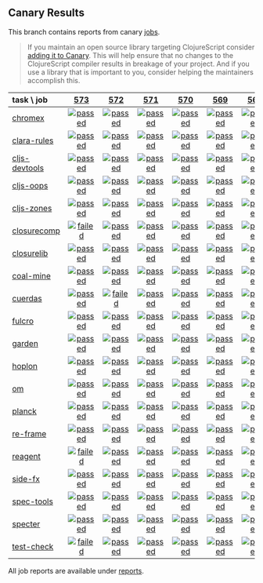 ## Canary Results

This branch contains reports from canary [jobs](https://github.com/cljs-oss/canary/tree/jobs).

> If you maintain an open source library targeting ClojureScript consider [adding it to Canary](https://github.com/cljs-oss/canary/tree/master#how-to-participate). This will help ensure that no changes to the ClojureScript compiler results in breakage of your project. And if you use a library that is important to you, consider helping the maintainers accomplish this.

[//]: # (begin_overview_table)

| task \ job | <a href="reports/2018/09/14/job-000573-1.10.421-71f5771" title="job #573 finished on 2018-09-14">573</a> | <a href="reports/2018/09/14/job-000572-1.10.416-9e1ff22" title="job #572 finished on 2018-09-14">572</a> | <a href="reports/2018/09/13/job-000571-1.10.416-9e1ff22" title="job #571 finished on 2018-09-13">571</a> | <a href="reports/2018/09/12/job-000570-1.10.416-9e1ff22" title="job #570 finished on 2018-09-12">570</a> | <a href="reports/2018/09/11/job-000569-1.10.416-9e1ff22" title="job #569 finished on 2018-09-11">569</a> | <a href="reports/2018/09/10/job-000568-1.10.416-9e1ff22" title="job #568 finished on 2018-09-10">568</a> | <a href="reports/2018/09/10/job-000567-1.10.416-9e1ff22" title="job #567 finished on 2018-09-10">567</a> | <a href="reports/2018/09/09/job-000566-1.10.416-9e1ff22" title="job #566 finished on 2018-09-09">566</a> | <a href="reports/2018/09/08/job-000565-1.10.415-fc66a5a" title="job #565 finished on 2018-09-08">565</a> | <a href="reports/2018/09/07/job-000564-1.10.415-fc66a5a" title="job #564 finished on 2018-09-07">564</a> |
| :--- | :---: | :---: | :---: | :---: | :---: | :---: | :---: | :---: | :---: | :---: |
| [chromex](https://github.com/binaryage/chromex) | <a href="reports/2018/09/14/job-000573-1.10.421-71f5771#-chromex"><img title="passed" src="http://box.binaryage.com/s-passed.svg"><a> | <a href="reports/2018/09/14/job-000572-1.10.416-9e1ff22#-chromex"><img title="passed" src="http://box.binaryage.com/s-passed.svg"><a> | <a href="reports/2018/09/13/job-000571-1.10.416-9e1ff22#-chromex"><img title="passed" src="http://box.binaryage.com/s-passed.svg"><a> | <a href="reports/2018/09/12/job-000570-1.10.416-9e1ff22#-chromex"><img title="passed" src="http://box.binaryage.com/s-passed.svg"><a> | <a href="reports/2018/09/11/job-000569-1.10.416-9e1ff22#-chromex"><img title="passed" src="http://box.binaryage.com/s-passed.svg"><a> | <a href="reports/2018/09/10/job-000568-1.10.416-9e1ff22#-chromex"><img title="passed" src="http://box.binaryage.com/s-passed.svg"><a> | <a href="reports/2018/09/10/job-000567-1.10.416-9e1ff22#-chromex"><img title="passed" src="http://box.binaryage.com/s-passed.svg"><a> | <a href="reports/2018/09/09/job-000566-1.10.416-9e1ff22#-chromex"><img title="passed" src="http://box.binaryage.com/s-passed.svg"><a> | <a href="reports/2018/09/08/job-000565-1.10.415-fc66a5a#-chromex"><img title="passed" src="http://box.binaryage.com/s-passed.svg"><a> | <a href="reports/2018/09/07/job-000564-1.10.415-fc66a5a#-chromex"><img title="disabled" src="http://box.binaryage.com/s-disabled.svg"><a> |
| [clara-rules](https://github.com/cerner/clara-rules) | <a href="reports/2018/09/14/job-000573-1.10.421-71f5771#-clara-rules"><img title="passed" src="http://box.binaryage.com/s-passed.svg"><a> | <a href="reports/2018/09/14/job-000572-1.10.416-9e1ff22#-clara-rules"><img title="passed" src="http://box.binaryage.com/s-passed.svg"><a> | <a href="reports/2018/09/13/job-000571-1.10.416-9e1ff22#-clara-rules"><img title="passed" src="http://box.binaryage.com/s-passed.svg"><a> | <a href="reports/2018/09/12/job-000570-1.10.416-9e1ff22#-clara-rules"><img title="passed" src="http://box.binaryage.com/s-passed.svg"><a> | <a href="reports/2018/09/11/job-000569-1.10.416-9e1ff22#-clara-rules"><img title="passed" src="http://box.binaryage.com/s-passed.svg"><a> | <a href="reports/2018/09/10/job-000568-1.10.416-9e1ff22#-clara-rules"><img title="passed" src="http://box.binaryage.com/s-passed.svg"><a> | <a href="reports/2018/09/10/job-000567-1.10.416-9e1ff22#-clara-rules"><img title="passed" src="http://box.binaryage.com/s-passed.svg"><a> | <a href="reports/2018/09/09/job-000566-1.10.416-9e1ff22#-clara-rules"><img title="passed" src="http://box.binaryage.com/s-passed.svg"><a> | <a href="reports/2018/09/08/job-000565-1.10.415-fc66a5a#-clara-rules"><img title="passed" src="http://box.binaryage.com/s-passed.svg"><a> | <a href="reports/2018/09/07/job-000564-1.10.415-fc66a5a#-clara-rules"><img title="disabled" src="http://box.binaryage.com/s-disabled.svg"><a> |
| [cljs-devtools](https://github.com/binaryage/cljs-devtools) | <a href="reports/2018/09/14/job-000573-1.10.421-71f5771#-cljs-devtools"><img title="passed" src="http://box.binaryage.com/s-passed.svg"><a> | <a href="reports/2018/09/14/job-000572-1.10.416-9e1ff22#-cljs-devtools"><img title="passed" src="http://box.binaryage.com/s-passed.svg"><a> | <a href="reports/2018/09/13/job-000571-1.10.416-9e1ff22#-cljs-devtools"><img title="passed" src="http://box.binaryage.com/s-passed.svg"><a> | <a href="reports/2018/09/12/job-000570-1.10.416-9e1ff22#-cljs-devtools"><img title="passed" src="http://box.binaryage.com/s-passed.svg"><a> | <a href="reports/2018/09/11/job-000569-1.10.416-9e1ff22#-cljs-devtools"><img title="passed" src="http://box.binaryage.com/s-passed.svg"><a> | <a href="reports/2018/09/10/job-000568-1.10.416-9e1ff22#-cljs-devtools"><img title="passed" src="http://box.binaryage.com/s-passed.svg"><a> | <a href="reports/2018/09/10/job-000567-1.10.416-9e1ff22#-cljs-devtools"><img title="passed" src="http://box.binaryage.com/s-passed.svg"><a> | <a href="reports/2018/09/09/job-000566-1.10.416-9e1ff22#-cljs-devtools"><img title="passed" src="http://box.binaryage.com/s-passed.svg"><a> | <a href="reports/2018/09/08/job-000565-1.10.415-fc66a5a#-cljs-devtools"><img title="passed" src="http://box.binaryage.com/s-passed.svg"><a> | <a href="reports/2018/09/07/job-000564-1.10.415-fc66a5a#-cljs-devtools"><img title="disabled" src="http://box.binaryage.com/s-disabled.svg"><a> |
| [cljs-oops](https://github.com/binaryage/cljs-oops) | <a href="reports/2018/09/14/job-000573-1.10.421-71f5771#-cljs-oops"><img title="passed" src="http://box.binaryage.com/s-passed.svg"><a> | <a href="reports/2018/09/14/job-000572-1.10.416-9e1ff22#-cljs-oops"><img title="passed" src="http://box.binaryage.com/s-passed.svg"><a> | <a href="reports/2018/09/13/job-000571-1.10.416-9e1ff22#-cljs-oops"><img title="passed" src="http://box.binaryage.com/s-passed.svg"><a> | <a href="reports/2018/09/12/job-000570-1.10.416-9e1ff22#-cljs-oops"><img title="passed" src="http://box.binaryage.com/s-passed.svg"><a> | <a href="reports/2018/09/11/job-000569-1.10.416-9e1ff22#-cljs-oops"><img title="passed" src="http://box.binaryage.com/s-passed.svg"><a> | <a href="reports/2018/09/10/job-000568-1.10.416-9e1ff22#-cljs-oops"><img title="passed" src="http://box.binaryage.com/s-passed.svg"><a> | <a href="reports/2018/09/10/job-000567-1.10.416-9e1ff22#-cljs-oops"><img title="passed" src="http://box.binaryage.com/s-passed.svg"><a> | <a href="reports/2018/09/09/job-000566-1.10.416-9e1ff22#-cljs-oops"><img title="passed" src="http://box.binaryage.com/s-passed.svg"><a> | <a href="reports/2018/09/08/job-000565-1.10.415-fc66a5a#-cljs-oops"><img title="passed" src="http://box.binaryage.com/s-passed.svg"><a> | <a href="reports/2018/09/07/job-000564-1.10.415-fc66a5a#-cljs-oops"><img title="disabled" src="http://box.binaryage.com/s-disabled.svg"><a> |
| [cljs-zones](https://github.com/binaryage/cljs-zones) | <a href="reports/2018/09/14/job-000573-1.10.421-71f5771#-cljs-zones"><img title="passed" src="http://box.binaryage.com/s-passed.svg"><a> | <a href="reports/2018/09/14/job-000572-1.10.416-9e1ff22#-cljs-zones"><img title="passed" src="http://box.binaryage.com/s-passed.svg"><a> | <a href="reports/2018/09/13/job-000571-1.10.416-9e1ff22#-cljs-zones"><img title="passed" src="http://box.binaryage.com/s-passed.svg"><a> | <a href="reports/2018/09/12/job-000570-1.10.416-9e1ff22#-cljs-zones"><img title="passed" src="http://box.binaryage.com/s-passed.svg"><a> | <a href="reports/2018/09/11/job-000569-1.10.416-9e1ff22#-cljs-zones"><img title="passed" src="http://box.binaryage.com/s-passed.svg"><a> | <a href="reports/2018/09/10/job-000568-1.10.416-9e1ff22#-cljs-zones"><img title="passed" src="http://box.binaryage.com/s-passed.svg"><a> | <a href="reports/2018/09/10/job-000567-1.10.416-9e1ff22#-cljs-zones"><img title="passed" src="http://box.binaryage.com/s-passed.svg"><a> | <a href="reports/2018/09/09/job-000566-1.10.416-9e1ff22#-cljs-zones"><img title="passed" src="http://box.binaryage.com/s-passed.svg"><a> | <a href="reports/2018/09/08/job-000565-1.10.415-fc66a5a#-cljs-zones"><img title="passed" src="http://box.binaryage.com/s-passed.svg"><a> | <a href="reports/2018/09/07/job-000564-1.10.415-fc66a5a#-cljs-zones"><img title="disabled" src="http://box.binaryage.com/s-disabled.svg"><a> |
| [closurecomp](https://github.com/mfikes/closurecomp) | <a href="reports/2018/09/14/job-000573-1.10.421-71f5771#-closurecomp"><img title="failed" src="http://box.binaryage.com/s-failed.svg"><a> | <a href="reports/2018/09/14/job-000572-1.10.416-9e1ff22#-closurecomp"><img title="passed" src="http://box.binaryage.com/s-passed.svg"><a> | <a href="reports/2018/09/13/job-000571-1.10.416-9e1ff22#-closurecomp"><img title="passed" src="http://box.binaryage.com/s-passed.svg"><a> | <a href="reports/2018/09/12/job-000570-1.10.416-9e1ff22#-closurecomp"><img title="passed" src="http://box.binaryage.com/s-passed.svg"><a> | <a href="reports/2018/09/11/job-000569-1.10.416-9e1ff22#-closurecomp"><img title="passed" src="http://box.binaryage.com/s-passed.svg"><a> | <a href="reports/2018/09/10/job-000568-1.10.416-9e1ff22#-closurecomp"><img title="passed" src="http://box.binaryage.com/s-passed.svg"><a> | <a href="reports/2018/09/10/job-000567-1.10.416-9e1ff22#-closurecomp"><img title="passed" src="http://box.binaryage.com/s-passed.svg"><a> | <a href="reports/2018/09/09/job-000566-1.10.416-9e1ff22#-closurecomp"><img title="passed" src="http://box.binaryage.com/s-passed.svg"><a> | <a href="reports/2018/09/08/job-000565-1.10.415-fc66a5a#-closurecomp"><img title="passed" src="http://box.binaryage.com/s-passed.svg"><a> | <a href="reports/2018/09/07/job-000564-1.10.415-fc66a5a#-closurecomp"><img title="disabled" src="http://box.binaryage.com/s-disabled.svg"><a> |
| [closurelib](https://github.com/mfikes/closurelib) | <a href="reports/2018/09/14/job-000573-1.10.421-71f5771#-closurelib"><img title="passed" src="http://box.binaryage.com/s-passed.svg"><a> | <a href="reports/2018/09/14/job-000572-1.10.416-9e1ff22#-closurelib"><img title="passed" src="http://box.binaryage.com/s-passed.svg"><a> | <a href="reports/2018/09/13/job-000571-1.10.416-9e1ff22#-closurelib"><img title="passed" src="http://box.binaryage.com/s-passed.svg"><a> | <a href="reports/2018/09/12/job-000570-1.10.416-9e1ff22#-closurelib"><img title="passed" src="http://box.binaryage.com/s-passed.svg"><a> | <a href="reports/2018/09/11/job-000569-1.10.416-9e1ff22#-closurelib"><img title="passed" src="http://box.binaryage.com/s-passed.svg"><a> | <a href="reports/2018/09/10/job-000568-1.10.416-9e1ff22#-closurelib"><img title="passed" src="http://box.binaryage.com/s-passed.svg"><a> | <a href="reports/2018/09/10/job-000567-1.10.416-9e1ff22#-closurelib"><img title="passed" src="http://box.binaryage.com/s-passed.svg"><a> | <a href="reports/2018/09/09/job-000566-1.10.416-9e1ff22#-closurelib"><img title="passed" src="http://box.binaryage.com/s-passed.svg"><a> | <a href="reports/2018/09/08/job-000565-1.10.415-fc66a5a#-closurelib"><img title="passed" src="http://box.binaryage.com/s-passed.svg"><a> | <a href="reports/2018/09/07/job-000564-1.10.415-fc66a5a#-closurelib"><img title="disabled" src="http://box.binaryage.com/s-disabled.svg"><a> |
| [coal-mine](https://github.com/mfikes/coal-mine) | <a href="reports/2018/09/14/job-000573-1.10.421-71f5771#-coal-mine"><img title="passed" src="http://box.binaryage.com/s-passed.svg"><a> | <a href="reports/2018/09/14/job-000572-1.10.416-9e1ff22#-coal-mine"><img title="passed" src="http://box.binaryage.com/s-passed.svg"><a> | <a href="reports/2018/09/13/job-000571-1.10.416-9e1ff22#-coal-mine"><img title="passed" src="http://box.binaryage.com/s-passed.svg"><a> | <a href="reports/2018/09/12/job-000570-1.10.416-9e1ff22#-coal-mine"><img title="passed" src="http://box.binaryage.com/s-passed.svg"><a> | <a href="reports/2018/09/11/job-000569-1.10.416-9e1ff22#-coal-mine"><img title="passed" src="http://box.binaryage.com/s-passed.svg"><a> | <a href="reports/2018/09/10/job-000568-1.10.416-9e1ff22#-coal-mine"><img title="passed" src="http://box.binaryage.com/s-passed.svg"><a> | <a href="reports/2018/09/10/job-000567-1.10.416-9e1ff22#-coal-mine"><img title="passed" src="http://box.binaryage.com/s-passed.svg"><a> | <a href="reports/2018/09/09/job-000566-1.10.416-9e1ff22#-coal-mine"><img title="passed" src="http://box.binaryage.com/s-passed.svg"><a> | <a href="reports/2018/09/08/job-000565-1.10.415-fc66a5a#-coal-mine"><img title="passed" src="http://box.binaryage.com/s-passed.svg"><a> | <a href="reports/2018/09/07/job-000564-1.10.415-fc66a5a#-coal-mine"><img title="passed" src="http://box.binaryage.com/s-passed.svg"><a> |
| [cuerdas](https://github.com/funcool/cuerdas) | <a href="reports/2018/09/14/job-000573-1.10.421-71f5771#-cuerdas"><img title="passed" src="http://box.binaryage.com/s-passed.svg"><a> | <a href="reports/2018/09/14/job-000572-1.10.416-9e1ff22#-cuerdas"><img title="failed" src="http://box.binaryage.com/s-failed.svg"><a> | <a href="reports/2018/09/13/job-000571-1.10.416-9e1ff22#-cuerdas"><img title="passed" src="http://box.binaryage.com/s-passed.svg"><a> | <a href="reports/2018/09/12/job-000570-1.10.416-9e1ff22#-cuerdas"><img title="passed" src="http://box.binaryage.com/s-passed.svg"><a> | <a href="reports/2018/09/11/job-000569-1.10.416-9e1ff22#-cuerdas"><img title="passed" src="http://box.binaryage.com/s-passed.svg"><a> | <a href="reports/2018/09/10/job-000568-1.10.416-9e1ff22#-cuerdas"><img title="passed" src="http://box.binaryage.com/s-passed.svg"><a> | <a href="reports/2018/09/10/job-000567-1.10.416-9e1ff22#-cuerdas"><img title="passed" src="http://box.binaryage.com/s-passed.svg"><a> | <a href="reports/2018/09/09/job-000566-1.10.416-9e1ff22#-cuerdas"><img title="passed" src="http://box.binaryage.com/s-passed.svg"><a> | <a href="reports/2018/09/08/job-000565-1.10.415-fc66a5a#-cuerdas"><img title="passed" src="http://box.binaryage.com/s-passed.svg"><a> | <a href="reports/2018/09/07/job-000564-1.10.415-fc66a5a#-cuerdas"><img title="disabled" src="http://box.binaryage.com/s-disabled.svg"><a> |
| [fulcro](https://github.com/fulcrologic/fulcro) | <a href="reports/2018/09/14/job-000573-1.10.421-71f5771#-fulcro"><img title="passed" src="http://box.binaryage.com/s-passed.svg"><a> | <a href="reports/2018/09/14/job-000572-1.10.416-9e1ff22#-fulcro"><img title="passed" src="http://box.binaryage.com/s-passed.svg"><a> | <a href="reports/2018/09/13/job-000571-1.10.416-9e1ff22#-fulcro"><img title="passed" src="http://box.binaryage.com/s-passed.svg"><a> | <a href="reports/2018/09/12/job-000570-1.10.416-9e1ff22#-fulcro"><img title="passed" src="http://box.binaryage.com/s-passed.svg"><a> | <a href="reports/2018/09/11/job-000569-1.10.416-9e1ff22#-fulcro"><img title="passed" src="http://box.binaryage.com/s-passed.svg"><a> | <a href="reports/2018/09/10/job-000568-1.10.416-9e1ff22#-fulcro"><img title="passed" src="http://box.binaryage.com/s-passed.svg"><a> | <a href="reports/2018/09/10/job-000567-1.10.416-9e1ff22#-fulcro"><img title="passed" src="http://box.binaryage.com/s-passed.svg"><a> | <a href="reports/2018/09/09/job-000566-1.10.416-9e1ff22#-fulcro"><img title="passed" src="http://box.binaryage.com/s-passed.svg"><a> | <a href="reports/2018/09/08/job-000565-1.10.415-fc66a5a#-fulcro"><img title="passed" src="http://box.binaryage.com/s-passed.svg"><a> | <a href="reports/2018/09/07/job-000564-1.10.415-fc66a5a#-fulcro"><img title="disabled" src="http://box.binaryage.com/s-disabled.svg"><a> |
| [garden](https://github.com/noprompt/garden) | <a href="reports/2018/09/14/job-000573-1.10.421-71f5771#-garden"><img title="passed" src="http://box.binaryage.com/s-passed.svg"><a> | <a href="reports/2018/09/14/job-000572-1.10.416-9e1ff22#-garden"><img title="passed" src="http://box.binaryage.com/s-passed.svg"><a> | <a href="reports/2018/09/13/job-000571-1.10.416-9e1ff22#-garden"><img title="passed" src="http://box.binaryage.com/s-passed.svg"><a> | <a href="reports/2018/09/12/job-000570-1.10.416-9e1ff22#-garden"><img title="passed" src="http://box.binaryage.com/s-passed.svg"><a> | <a href="reports/2018/09/11/job-000569-1.10.416-9e1ff22#-garden"><img title="passed" src="http://box.binaryage.com/s-passed.svg"><a> | <a href="reports/2018/09/10/job-000568-1.10.416-9e1ff22#-garden"><img title="passed" src="http://box.binaryage.com/s-passed.svg"><a> | <a href="reports/2018/09/10/job-000567-1.10.416-9e1ff22#-garden"><img title="passed" src="http://box.binaryage.com/s-passed.svg"><a> | <a href="reports/2018/09/09/job-000566-1.10.416-9e1ff22#-garden"><img title="passed" src="http://box.binaryage.com/s-passed.svg"><a> | <a href="reports/2018/09/08/job-000565-1.10.415-fc66a5a#-garden"><img title="passed" src="http://box.binaryage.com/s-passed.svg"><a> | <a href="reports/2018/09/07/job-000564-1.10.415-fc66a5a#-garden"><img title="disabled" src="http://box.binaryage.com/s-disabled.svg"><a> |
| [hoplon](https://github.com/hoplon/hoplon) | <a href="reports/2018/09/14/job-000573-1.10.421-71f5771#-hoplon"><img title="passed" src="http://box.binaryage.com/s-passed.svg"><a> | <a href="reports/2018/09/14/job-000572-1.10.416-9e1ff22#-hoplon"><img title="passed" src="http://box.binaryage.com/s-passed.svg"><a> | <a href="reports/2018/09/13/job-000571-1.10.416-9e1ff22#-hoplon"><img title="passed" src="http://box.binaryage.com/s-passed.svg"><a> | <a href="reports/2018/09/12/job-000570-1.10.416-9e1ff22#-hoplon"><img title="passed" src="http://box.binaryage.com/s-passed.svg"><a> | <a href="reports/2018/09/11/job-000569-1.10.416-9e1ff22#-hoplon"><img title="passed" src="http://box.binaryage.com/s-passed.svg"><a> | <a href="reports/2018/09/10/job-000568-1.10.416-9e1ff22#-hoplon"><img title="passed" src="http://box.binaryage.com/s-passed.svg"><a> | <a href="reports/2018/09/10/job-000567-1.10.416-9e1ff22#-hoplon"><img title="passed" src="http://box.binaryage.com/s-passed.svg"><a> | <a href="reports/2018/09/09/job-000566-1.10.416-9e1ff22#-hoplon"><img title="passed" src="http://box.binaryage.com/s-passed.svg"><a> | <a href="reports/2018/09/08/job-000565-1.10.415-fc66a5a#-hoplon"><img title="passed" src="http://box.binaryage.com/s-passed.svg"><a> | <a href="reports/2018/09/07/job-000564-1.10.415-fc66a5a#-hoplon"><img title="disabled" src="http://box.binaryage.com/s-disabled.svg"><a> |
| [om](https://github.com/omcljs/om) | <a href="reports/2018/09/14/job-000573-1.10.421-71f5771#-om"><img title="passed" src="http://box.binaryage.com/s-passed.svg"><a> | <a href="reports/2018/09/14/job-000572-1.10.416-9e1ff22#-om"><img title="passed" src="http://box.binaryage.com/s-passed.svg"><a> | <a href="reports/2018/09/13/job-000571-1.10.416-9e1ff22#-om"><img title="passed" src="http://box.binaryage.com/s-passed.svg"><a> | <a href="reports/2018/09/12/job-000570-1.10.416-9e1ff22#-om"><img title="passed" src="http://box.binaryage.com/s-passed.svg"><a> | <a href="reports/2018/09/11/job-000569-1.10.416-9e1ff22#-om"><img title="passed" src="http://box.binaryage.com/s-passed.svg"><a> | <a href="reports/2018/09/10/job-000568-1.10.416-9e1ff22#-om"><img title="passed" src="http://box.binaryage.com/s-passed.svg"><a> | <a href="reports/2018/09/10/job-000567-1.10.416-9e1ff22#-om"><img title="failed" src="http://box.binaryage.com/s-failed.svg"><a> | <a href="reports/2018/09/09/job-000566-1.10.416-9e1ff22#-om"><img title="passed" src="http://box.binaryage.com/s-passed.svg"><a> | <a href="reports/2018/09/08/job-000565-1.10.415-fc66a5a#-om"><img title="passed" src="http://box.binaryage.com/s-passed.svg"><a> | <a href="reports/2018/09/07/job-000564-1.10.415-fc66a5a#-om"><img title="disabled" src="http://box.binaryage.com/s-disabled.svg"><a> |
| [planck](https://github.com/planck-repl/planck) | <a href="reports/2018/09/14/job-000573-1.10.421-71f5771#-planck"><img title="passed" src="http://box.binaryage.com/s-passed.svg"><a> | <a href="reports/2018/09/14/job-000572-1.10.416-9e1ff22#-planck"><img title="passed" src="http://box.binaryage.com/s-passed.svg"><a> | <a href="reports/2018/09/13/job-000571-1.10.416-9e1ff22#-planck"><img title="passed" src="http://box.binaryage.com/s-passed.svg"><a> | <a href="reports/2018/09/12/job-000570-1.10.416-9e1ff22#-planck"><img title="passed" src="http://box.binaryage.com/s-passed.svg"><a> | <a href="reports/2018/09/11/job-000569-1.10.416-9e1ff22#-planck"><img title="passed" src="http://box.binaryage.com/s-passed.svg"><a> | <a href="reports/2018/09/10/job-000568-1.10.416-9e1ff22#-planck"><img title="passed" src="http://box.binaryage.com/s-passed.svg"><a> | <a href="reports/2018/09/10/job-000567-1.10.416-9e1ff22#-planck"><img title="passed" src="http://box.binaryage.com/s-passed.svg"><a> | <a href="reports/2018/09/09/job-000566-1.10.416-9e1ff22#-planck"><img title="passed" src="http://box.binaryage.com/s-passed.svg"><a> | <a href="reports/2018/09/08/job-000565-1.10.415-fc66a5a#-planck"><img title="passed" src="http://box.binaryage.com/s-passed.svg"><a> | <a href="reports/2018/09/07/job-000564-1.10.415-fc66a5a#-planck"><img title="disabled" src="http://box.binaryage.com/s-disabled.svg"><a> |
| [re-frame](https://github.com/Day8/re-frame) | <a href="reports/2018/09/14/job-000573-1.10.421-71f5771#-re-frame"><img title="passed" src="http://box.binaryage.com/s-passed.svg"><a> | <a href="reports/2018/09/14/job-000572-1.10.416-9e1ff22#-re-frame"><img title="passed" src="http://box.binaryage.com/s-passed.svg"><a> | <a href="reports/2018/09/13/job-000571-1.10.416-9e1ff22#-re-frame"><img title="passed" src="http://box.binaryage.com/s-passed.svg"><a> | <a href="reports/2018/09/12/job-000570-1.10.416-9e1ff22#-re-frame"><img title="passed" src="http://box.binaryage.com/s-passed.svg"><a> | <a href="reports/2018/09/11/job-000569-1.10.416-9e1ff22#-re-frame"><img title="passed" src="http://box.binaryage.com/s-passed.svg"><a> | <a href="reports/2018/09/10/job-000568-1.10.416-9e1ff22#-re-frame"><img title="passed" src="http://box.binaryage.com/s-passed.svg"><a> | <a href="reports/2018/09/10/job-000567-1.10.416-9e1ff22#-re-frame"><img title="passed" src="http://box.binaryage.com/s-passed.svg"><a> | <a href="reports/2018/09/09/job-000566-1.10.416-9e1ff22#-re-frame"><img title="passed" src="http://box.binaryage.com/s-passed.svg"><a> | <a href="reports/2018/09/08/job-000565-1.10.415-fc66a5a#-re-frame"><img title="passed" src="http://box.binaryage.com/s-passed.svg"><a> | <a href="reports/2018/09/07/job-000564-1.10.415-fc66a5a#-re-frame"><img title="disabled" src="http://box.binaryage.com/s-disabled.svg"><a> |
| [reagent](https://github.com/reagent-project/reagent) | <a href="reports/2018/09/14/job-000573-1.10.421-71f5771#-reagent"><img title="failed" src="http://box.binaryage.com/s-failed.svg"><a> | <a href="reports/2018/09/14/job-000572-1.10.416-9e1ff22#-reagent"><img title="passed" src="http://box.binaryage.com/s-passed.svg"><a> | <a href="reports/2018/09/13/job-000571-1.10.416-9e1ff22#-reagent"><img title="passed" src="http://box.binaryage.com/s-passed.svg"><a> | <a href="reports/2018/09/12/job-000570-1.10.416-9e1ff22#-reagent"><img title="passed" src="http://box.binaryage.com/s-passed.svg"><a> | <a href="reports/2018/09/11/job-000569-1.10.416-9e1ff22#-reagent"><img title="passed" src="http://box.binaryage.com/s-passed.svg"><a> | <a href="reports/2018/09/10/job-000568-1.10.416-9e1ff22#-reagent"><img title="passed" src="http://box.binaryage.com/s-passed.svg"><a> | <a href="reports/2018/09/10/job-000567-1.10.416-9e1ff22#-reagent"><img title="passed" src="http://box.binaryage.com/s-passed.svg"><a> | <a href="reports/2018/09/09/job-000566-1.10.416-9e1ff22#-reagent"><img title="passed" src="http://box.binaryage.com/s-passed.svg"><a> | <a href="reports/2018/09/08/job-000565-1.10.415-fc66a5a#-reagent"><img title="passed" src="http://box.binaryage.com/s-passed.svg"><a> | <a href="reports/2018/09/07/job-000564-1.10.415-fc66a5a#-reagent"><img title="disabled" src="http://box.binaryage.com/s-disabled.svg"><a> |
| [side-fx](https://github.com/cljsrn/side-fx) | <a href="reports/2018/09/14/job-000573-1.10.421-71f5771#-side-fx"><img title="passed" src="http://box.binaryage.com/s-passed.svg"><a> | <a href="reports/2018/09/14/job-000572-1.10.416-9e1ff22#-side-fx"><img title="passed" src="http://box.binaryage.com/s-passed.svg"><a> | <a href="reports/2018/09/13/job-000571-1.10.416-9e1ff22#-side-fx"><img title="passed" src="http://box.binaryage.com/s-passed.svg"><a> | <a href="reports/2018/09/12/job-000570-1.10.416-9e1ff22#-side-fx"><img title="passed" src="http://box.binaryage.com/s-passed.svg"><a> | <a href="reports/2018/09/11/job-000569-1.10.416-9e1ff22#-side-fx"><img title="passed" src="http://box.binaryage.com/s-passed.svg"><a> | <a href="reports/2018/09/10/job-000568-1.10.416-9e1ff22#-side-fx"><img title="passed" src="http://box.binaryage.com/s-passed.svg"><a> | <a href="reports/2018/09/10/job-000567-1.10.416-9e1ff22#-side-fx"><img title="passed" src="http://box.binaryage.com/s-passed.svg"><a> | <a href="reports/2018/09/09/job-000566-1.10.416-9e1ff22#-side-fx"><img title="passed" src="http://box.binaryage.com/s-passed.svg"><a> | <a href="reports/2018/09/08/job-000565-1.10.415-fc66a5a#-side-fx"><img title="passed" src="http://box.binaryage.com/s-passed.svg"><a> | <a href="reports/2018/09/07/job-000564-1.10.415-fc66a5a#-side-fx"><img title="disabled" src="http://box.binaryage.com/s-disabled.svg"><a> |
| [spec-tools](https://github.com/metosin/spec-tools) | <a href="reports/2018/09/14/job-000573-1.10.421-71f5771#-spec-tools"><img title="passed" src="http://box.binaryage.com/s-passed.svg"><a> | <a href="reports/2018/09/14/job-000572-1.10.416-9e1ff22#-spec-tools"><img title="passed" src="http://box.binaryage.com/s-passed.svg"><a> | <a href="reports/2018/09/13/job-000571-1.10.416-9e1ff22#-spec-tools"><img title="passed" src="http://box.binaryage.com/s-passed.svg"><a> | <a href="reports/2018/09/12/job-000570-1.10.416-9e1ff22#-spec-tools"><img title="passed" src="http://box.binaryage.com/s-passed.svg"><a> | <a href="reports/2018/09/11/job-000569-1.10.416-9e1ff22#-spec-tools"><img title="passed" src="http://box.binaryage.com/s-passed.svg"><a> | <a href="reports/2018/09/10/job-000568-1.10.416-9e1ff22#-spec-tools"><img title="passed" src="http://box.binaryage.com/s-passed.svg"><a> | <a href="reports/2018/09/10/job-000567-1.10.416-9e1ff22#-spec-tools"><img title="passed" src="http://box.binaryage.com/s-passed.svg"><a> | <a href="reports/2018/09/09/job-000566-1.10.416-9e1ff22#-spec-tools"><img title="passed" src="http://box.binaryage.com/s-passed.svg"><a> | <a href="reports/2018/09/08/job-000565-1.10.415-fc66a5a#-spec-tools"><img title="passed" src="http://box.binaryage.com/s-passed.svg"><a> | <a href="reports/2018/09/07/job-000564-1.10.415-fc66a5a#-spec-tools"><img title="disabled" src="http://box.binaryage.com/s-disabled.svg"><a> |
| [specter](https://github.com/nathanmarz/specter) | <a href="reports/2018/09/14/job-000573-1.10.421-71f5771#-specter"><img title="passed" src="http://box.binaryage.com/s-passed.svg"><a> | <a href="reports/2018/09/14/job-000572-1.10.416-9e1ff22#-specter"><img title="passed" src="http://box.binaryage.com/s-passed.svg"><a> | <a href="reports/2018/09/13/job-000571-1.10.416-9e1ff22#-specter"><img title="passed" src="http://box.binaryage.com/s-passed.svg"><a> | <a href="reports/2018/09/12/job-000570-1.10.416-9e1ff22#-specter"><img title="passed" src="http://box.binaryage.com/s-passed.svg"><a> | <a href="reports/2018/09/11/job-000569-1.10.416-9e1ff22#-specter"><img title="passed" src="http://box.binaryage.com/s-passed.svg"><a> | <a href="reports/2018/09/10/job-000568-1.10.416-9e1ff22#-specter"><img title="passed" src="http://box.binaryage.com/s-passed.svg"><a> | <a href="reports/2018/09/10/job-000567-1.10.416-9e1ff22#-specter"><img title="passed" src="http://box.binaryage.com/s-passed.svg"><a> | <a href="reports/2018/09/09/job-000566-1.10.416-9e1ff22#-specter"><img title="passed" src="http://box.binaryage.com/s-passed.svg"><a> | <a href="reports/2018/09/08/job-000565-1.10.415-fc66a5a#-specter"><img title="passed" src="http://box.binaryage.com/s-passed.svg"><a> | <a href="reports/2018/09/07/job-000564-1.10.415-fc66a5a#-specter"><img title="disabled" src="http://box.binaryage.com/s-disabled.svg"><a> |
| [test-check](https://github.com/clojure/test.check) | <a href="reports/2018/09/14/job-000573-1.10.421-71f5771#-test-check"><img title="failed" src="http://box.binaryage.com/s-failed.svg"><a> | <a href="reports/2018/09/14/job-000572-1.10.416-9e1ff22#-test-check"><img title="passed" src="http://box.binaryage.com/s-passed.svg"><a> | <a href="reports/2018/09/13/job-000571-1.10.416-9e1ff22#-test-check"><img title="passed" src="http://box.binaryage.com/s-passed.svg"><a> | <a href="reports/2018/09/12/job-000570-1.10.416-9e1ff22#-test-check"><img title="passed" src="http://box.binaryage.com/s-passed.svg"><a> | <a href="reports/2018/09/11/job-000569-1.10.416-9e1ff22#-test-check"><img title="passed" src="http://box.binaryage.com/s-passed.svg"><a> | <a href="reports/2018/09/10/job-000568-1.10.416-9e1ff22#-test-check"><img title="passed" src="http://box.binaryage.com/s-passed.svg"><a> | <a href="reports/2018/09/10/job-000567-1.10.416-9e1ff22#-test-check"><img title="passed" src="http://box.binaryage.com/s-passed.svg"><a> | <a href="reports/2018/09/09/job-000566-1.10.416-9e1ff22#-test-check"><img title="passed" src="http://box.binaryage.com/s-passed.svg"><a> | <a href="reports/2018/09/08/job-000565-1.10.415-fc66a5a#-test-check"><img title="passed" src="http://box.binaryage.com/s-passed.svg"><a> | <a href="reports/2018/09/07/job-000564-1.10.415-fc66a5a#-test-check"><img title="disabled" src="http://box.binaryage.com/s-disabled.svg"><a> |

[//]: # (end_overview_table)

All job reports are available under [reports](reports).
